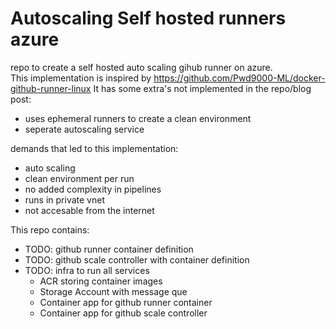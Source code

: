 # Autoscaling Self hosted runners azure

repo to create a self hosted auto scaling gihub runner on azure.  
This implementation is inspired by https://github.com/Pwd9000-ML/docker-github-runner-linux
It has some extra's not implemented in the repo/blog post:
  - uses ephemeral runners to create a clean environment
  - seperate autoscaling service

demands that led to this implementation:
 - auto scaling
 - clean environment per run
 - no added complexity in pipelines
 - runs in private vnet
 - not accesable from the internet

This repo contains:
 - TODO: github runner container definition
 - TODO: github scale controller with container definition
 - TODO: infra to run all services
   - ACR storing container images
   - Storage Account with message que
   - Container app for github runner container
   - Container app for github scale controller 




